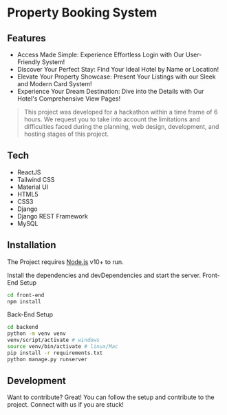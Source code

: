 # Property Booking System

## Features

- Access Made Simple: Experience Effortless Login with Our User-Friendly System!
- Discover Your Perfect Stay: Find Your Ideal Hotel by Name or Location!
- Elevate Your Property Showcase: Present Your Listings with our Sleek and Modern Card System!
- Experience Your Dream Destination: Dive into the Details with Our Hotel's Comprehensive View Pages!

> This project was developed for a hackathon within a time frame of 6 hours. 
> We request you to take into account the limitations and difficulties faced during the planning, web design, development, and hosting stages of this project.

## Tech

- ReactJS
- Tailwind CSS
- Material UI
- HTML5
- CSS3
- Django
- Django REST Framework
- MySQL

## Installation

The Project requires [Node.js](https://nodejs.org/) v10+ to run.

Install the dependencies and devDependencies and start the server.
Front-End Setup

```sh
cd front-end
npm install
```

Back-End Setup

```sh
cd backend
python -m venv venv
venv/script/activate # windows
source venv/bin/activate # linux/Mac
pip install -r requirements.txt
python manage.py runserver
```

## Development

Want to contribute? Great!
You can follow the setup and contribute to the project. Connect with us if you are stuck!

